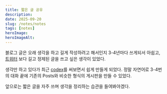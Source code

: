 ```yaml
---
title: 짧은 글 공유
description:
date: 2025-09-20
slug: /notes/notes
tags: [notes]
heroImage:
heroImageAlt:
---
```


블로그 글은 오래 생각을 하고 길게 작성하려고 해서인지 3-4년마다 쓰게되서 아쉽고, [트위터](https://x.com/baejiun) 보다 길고 정제된 글을 쓰고 싶은 생각이 있었다.

생각만 하고 있다가 최근 [codex](https://openai.com/ko-KR/codex/)를 써보면서 쉽게 만들게 되었다.
정말 자연어로 3-4번의 대화 끝에 기존의 Posts와 비슷한 형식의 게시판을 만들 수 있었다.

앞으로는 짧은 글을 자주 쓰며 생각을 정리하는 습관을 들여봐야겠다.

